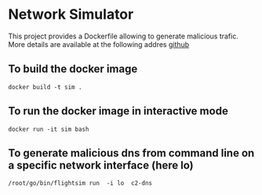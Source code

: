 # Network Simulator

This project provides a Dockerfile allowing to generate malicious trafic.
More details are available at the following addres [github](https://github.com/alphasoc/flightsim)


## To build the docker image

```
docker build -t sim .
```

## To run the docker image in interactive mode 

```
docker run -it sim bash
```


## To generate malicious dns from command line on a specific network interface (here lo)


```
/root/go/bin/flightsim run  -i lo  c2-dns
```
